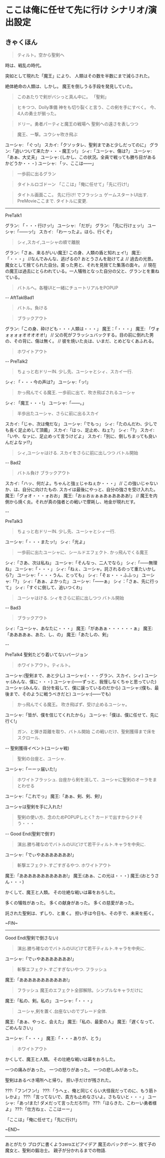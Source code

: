# ここは俺に任せて先に行け シナリオ/演出設定


## きゃくほん

> ティルト。空から聖剣へ

時は、戦乱の時代。

突如として現れた「魔王」により、
人類はその数を半数にまで減らされた。

絶体絶命の人類は、しかし。
魔王を倒しうる手段を発見していた。

> このあたりで剣がバシっと真ん中に。
「聖剣」

> ヒキつつ、Dolly準備
神をも切り裂くと言う、この剣を手にすべく。
今、4人の勇士が揃った。

> ドリー。勇者パーティと魔王の戦場へ
> 聖剣への遠さを表しつつ

> 魔王、一撃。ユウシャ吹き飛ぶ

ユーシャ: 「ぐっ!」 
スカイ:「クソッタレ、聖剣まであと少しだってのに」
グラン:「追いついて来たか・・・魔王ッ!」
シィ:「ユーシャ、傷は?」
ユーシャ: 「あぁ、大丈夫」
ユーシャ: (しかし、この状況。全員で戦っても勝ち目があるかどうか・・・)
ユーシャ: 「ッ、ここは――」

> 一歩前に出るグラン

> タイトルロゴドーン
「ここは」「俺に任せて」「先に行け!」

> タイトル画面ここ。
> 先に行け! でフラッシュ
> ゲームスタートUI出す.
> PreMovieここまで. タイトルに変更.

---

PreTalk1

グラン: 「・・・行けッ!」
ユーシャ: 「だが」
グラン: 「先に行けェッ!」
ユーシャ:「――ッ!」
スカイ: 「わーったよ。ほら、行くぞ」

> シィ,スカイ,ユーシャの順で離脱

グラン:「さぁ、来るがいい魔王! この身、人類の盾と知れェイ!」
魔王:「・・・」
//なんでみんな、逃げるの? おとうさんを助けてよ
// 過去の光景。魔女として捨てられた自分。匿った男と、それを見捨てた集落の面々。
// 現在の魔王は過去にとらわれている。一人犠牲となった自分の父と、グランとを重ねている。

> バトルへ。各種UIと一緒にチュートリアルをPOPUP

--
AftTaklBad1
> バトル。負ける

> ブラックアウト

グラン:「この身、砕けども・・・人類は・・・」
魔王：「・・・」
魔王: 「ヴォォォォォオオオオオ!」
// 父の死がフラッシュバックする。目の前に倒れた男の、その背に、傷は無く。
// 彼を焼いた炎は、いまだ、とめどなくあふれる。


> ホワイトアウト

--
PreTalk2

> ちょっと右ドリーIN.
> 少し先、ユーシャとシィ、スカイ一行.

シィ: 「・・・今の声は?」
ユーシャ:「ッ!」

> かっ飛んでくる魔王.
> 一歩前に出て、吹き飛ばされるユーシャ

シィ: 「魔王・・・!」
ユーシャ:「――。」

> 半歩出たユーシャ、さらに前に出るスカイ

スカイ:「じゃ、次は俺だな」
ユーシャ:「でもっ」
シィ:「たのんだわ、少しでも長く足止めして頂戴」
スカイ:「はっ、足止め、ねェ?」
シィ:「?」
スカイ:「いや、なァに、足止めって言うけどよ」
スカイ:「別に、倒しちまっても良いんだよなァ!?」

> シィ,ユーシャはける. スカイをさらに前に出しつつ
> バトル開始

--
Bad2

> バトル負け
> ブラックアウト

スカイ:「ハッ、何だよ。ちゃんと強ェじゃねぇか・・・」
// この強いじゃないか、は、自分に向けたもの. スカイは最後にやっと、自分の強さを受け入れた。
魔王:「グォオ・・・ォおお」
魔王:「おぉおぉぁぁあぁああああ!」
// 魔王を内側から焼く炎。それが真の強者との戦いで摩耗し、地金が現れだす。

--

PreTalk3

> ちょっと右ドリーIN.
> 少し先、ユーシャとシィ一行.

ユーシャ:「・・・またッ!」
シィ:「光よ」

> 一歩前に出たユーシャに、シールドエフェクト.
> かっ飛んでくる魔王

シィ:「さあ、次は私ね」
ユーシャ:「そんなっ、二人でなら」
シィ:「――無理ね」
ユーシャ:「・・・」
シィ:「ねぇ、ユーシャ。託されるのって重たいかしら?」
ユーシャ:「・・・うん、とっても」
シィ:「そぉ・・・ふふっ」
ユーシャ:「?」
シィ:「あぁ、よかった」
ユーシャ:「――ぁ」
シィ：「さぁ、先に行って」
シィ:「すぐに倒して、追いつくわ」

> ユーシャはける. シィをさらに前に出しつつ
> バトル開始

--
Bad3

> ブラックアウト

シィ:「ユーシャ、あなたに・・・」
魔王:「がああぁ・・・・・・ぁ」
魔王:「ああああぁ、あた、し、の」
魔王:「あたしの、剣」

--

PreTalk4
聖剣たどり着いてないバージョン

> ホワイトアウト。ティルト。

ユーシャ:(聖剣まで、あと少し)
ユーシャ:(・・・グラン、スカイ、シィ)
ユーシャ:(みんな、僕に・・・)
ユーシャ:(――ずっと、我慢しなくちゃと思っていた)
ユーシャ:(みんな、自分を殺して、僕に譲っているのだから)
ユーシャ:(僕も、最後まで、そのように戦うべきだと)
ユーシャ:(――でも)

> かっ飛んでくる魔王。
> 吹き飛ばず、受け止めるユーシャ。

ユーシャ:「皆が、僕を信じてくれたから」
ユーシャ:「僕は、僕に任せて、先に行く!」

> ガン、と弾き距離を取り、バトル開始
> この戦いだけ、聖剣獲得まで床をスクロール.

--
聖剣獲得イベント(ユーシャ戦)

> 聖剣の台座と、ユーシャ.

ユーシャ:「ーーッ届いた!」

> ホワイトフラッシュ.
> 台座から剣を消して、ユーシャに聖剣のオーラをまとわせる

ユーシャ:「これでっ」
魔王:「あぁ、剣、剣、剣!」

ユーシャは聖剣を手に入れた!
> 聖剣の使い方、念のためPOPUPしとく? カードで出すからクドそう・・・

--
Good End(聖剣で倒す)

> 演出.勝ち確なのでバトルのUIどけて若干ティルト.キャラを中央に.

ユーシャ:「でぃやあああああああ!」

> 斬撃エフェクト.すごすぎるやつ.
> ホワイトアウト

魔王:「あああああああああああ!」
魔王:(あぁ、この光は・・・)
魔王:(おとうさん・・・)


かくして、魔王と人類。
その壮絶な戦いは幕をおろした。

多くの犠牲があった。
多くの献身があった。
多くの慈愛があった。

託された聖剣は、ずしり、と重く。
担い手は今日も、その手で、未来を拓く。

~FIN~

---
Good End(聖剣で倒さない)

> 演出.勝ち確なのでバトルのUIどけて若干ティルト.キャラを中央に.

ユーシャ:「でぃやあああああああ!」

> 斬撃エフェクト.すごすぎないやつ.
> フラッシュ

魔王:「あああああああああああ!」

> フラッシュ
> 魔王のエフェクト全部解除。シンプルなキャラだけに

魔王:「私の、剣。私の」
ユーシャ:「・・・」

> ユーシャ,剣を置く.台座ないのでブレード全体.

魔王:「あぁ、やっと、会えた」
魔王:「私の、最愛の人」
魔王:「遅くなって、ごめんなさい」

ユーシャ:「・・・」
魔王:「・・・ありが、とう」

> ホワイトアウト

かくして、魔王と人類。
その壮絶な戦いは幕をおろした。

一つの痛みがあった。
一つの怒りがあった。
一つの悲しみがあった。

聖剣はあるべき場所へと帰り。
担い手だけが残された。

???:「フン!フン!」
???:「うへェ、俺と同じくらい大怪我だってのに、もう筋トレかよ」
???:「言ってないで、貴方も止めなさいよ。さもないと・・・」
ユーシャ:「あっ!また! ダメだって言っただろ!!!!」
???:「ほらきた、こわーい勇者様よ」
???:「仕方ねェ、ここはーー」

「ここは」「俺に任せて」「先に行け!」

~END~

---

あとがたり
ブログに書くようzeroエピアイデア
魔王のバックボーン.
捨て子の魔女と、聖剣の鍛冶士。
親子が分かれるまでの物語.
